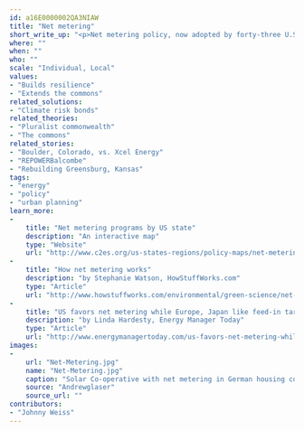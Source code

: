 ```yaml
---
id: a16E0000002QA3NIAW
title: "Net metering"
short_write_up: "<p>Net metering policy, now adopted by forty-three U.S. states, allows electricity end-users to “run the meter backwards,” meaning that utility customers can receive retail credit for generating solar power and feeding it back to the grid. This measure provides homeowners, businesses and industry with an economic incentive to install solar panels, while at the same time increasing the resilience and reducing the environmental impact of the grid by distributing power generation among many small energy producers. Particularly when accompanied by measures to encourage household, community, and co-operative energy generation projects, net metering can be a useful tool for distributing and democratizing the grid.</p>"
where: ""
when: ""
who: ""
scale: "Individual, Local"
values:
- "Builds resilience"
- "Extends the commons"
related_solutions:
- "Climate risk bonds"
related_theories:
- "Pluralist commonwealth"
- "The commons"
related_stories:
- "Boulder, Colorado, vs. Xcel Energy"
- "REPOWERBalcombe"
- "Rebuilding Greensburg, Kansas"
tags:
- "energy"
- "policy"
- "urban planning"
learn_more:
-
    title: "Net metering programs by US state"
    description: "An interactive map"
    type: "Website"
    url: "http://www.c2es.org/us-states-regions/policy-maps/net-metering"
-
    title: "How net metering works"
    description: "by Stephanie Watson, HowStuffWorks.com"
    type: "Article"
    url: "http://www.howstuffworks.com/environmental/green-science/net-metering.htm"
-
    title: "US favors net metering while Europe, Japan like feed-in tariffs"
    description: "by Linda Hardesty, Energy Manager Today"
    type: "Article"
    url: "http://www.energymanagertoday.com/us-favors-net-metering-while-europe-japan-like-feed-in-tariffs-092374/"
images:
-
    url: "Net-Metering.jpg"
    name: "Net-Metering.jpg"
    caption: "Solar Co-operative with net metering in German housing co-op."
    source: "Andrewglaser"
    source_url: ""
contributors:
- "Johnny Weiss"
---
```

